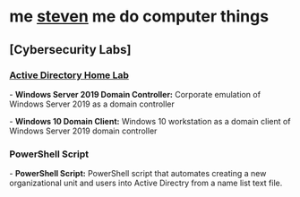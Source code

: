<h1>me <a href="https://www.linkedin.com/in/steven-porciuncula-880b06287/">steven</a> me do computer things</h1>

<h2>[Cybersecurity Labs]</h2>
<h3><p><b><u>Active Directory Home Lab</u></b></p></h3>
<p>- <b>Windows Server 2019 Domain Controller:</b> Corporate emulation of Windows Server 2019 as a domain controller</p>
<p>- <b>Windows 10 Domain Client:</b> Windows 10 workstation as a domain client of Windows Server 2019 domain controller</p>

<h3>PowerShell Script</h3>
<p>- <b>PowerShell Script:</b> PowerShell script that automates creating a new organizational unit and users into Active Directry from a name list text file.</p>
